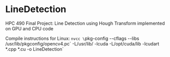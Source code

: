 # LineDetection
HPC 490 Final Project: Line Detection using Hough Transform implemented on GPU and CPU code

Compile instructions for Linux:
`nvcc \`pkg-config --cflags --libs /usr/lib/pkgconfig/opencv4.pc\` -L/usr/lib/ -lcuda -L/opt/cuda/lib -lcudart \*.cpp \*.cu -o LineDetection`

